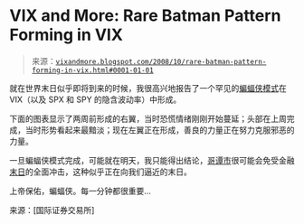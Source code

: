 <!--yml

分类：未分类

日期：2024-05-18 18:19:25

-->

# VIX and More: Rare Batman Pattern Forming in VIX

> 来源：[`vixandmore.blogspot.com/2008/10/rare-batman-pattern-forming-in-vix.html#0001-01-01`](http://vixandmore.blogspot.com/2008/10/rare-batman-pattern-forming-in-vix.html#0001-01-01)

就在世界末日似乎即将到来的时候，我很高兴地报告了一个罕见的[蝙蝠侠模式](http://i104.photobucket.com/albums/m163/bl82/Batman-Logo.jpg)在 VIX（以及 SPX 和 SPY 的隐含波动率）中形成。

下面的图表显示了两周前形成的右翼，当时恐慌情绪刚刚开始蔓延；头部在上周完成，当时形势看起来最黯淡；现在左翼正在形成，善良的力量正在努力克服邪恶的力量。

一旦蝙蝠侠模式完成，可能就在明天，我只能得出结论，[哥谭市](http://en.wikipedia.org/wiki/Gotham_City)很可能会免受金融[末日](http://en.wikipedia.org/wiki/Armageddon)的全面冲击，这种似乎正在向我们逼近的末日。

上帝保佑，蝙蝠侠。每一分钟都很重要…

来源：[国际证券交易所]
